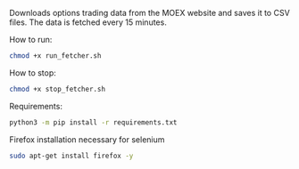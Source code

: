 Downloads options trading data from the MOEX website and saves it to CSV files. The data is fetched every 15 minutes.

How to run:
```sh
chmod +x run_fetcher.sh
```

How to stop:
```sh
chmod +x stop_fetcher.sh
```

Requirements:
```sh
python3 -m pip install -r requirements.txt
```

Firefox installation necessary for selenium
```sh
sudo apt-get install firefox -y
```


